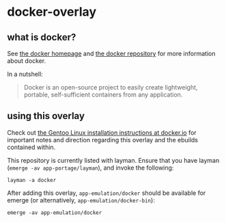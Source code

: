 # docker-overlay

## what is docker?

See [the docker homepage](http://docker.io) and [the docker repository](https://github.com/dotcloud/docker) for more information about docker.

In a nutshell:
> Docker is an open-source project to easily create lightweight, portable, self-sufficient containers from any application.

## using this overlay

Check out [the Gentoo Linux installation instructions at docker.io](http://docs.docker.io/en/latest/installation/gentoolinux/) for important notes and direction regarding this overlay and the ebuilds contained within.

This repository is currently listed with layman.  Ensure that you have layman (`emerge -av app-portage/layman`), and invoke the following:

	layman -a docker

After adding this overlay, `app-emulation/docker` should be available for emerge (or alternatively, `app-emulation/docker-bin`):

	emerge -av app-emulation/docker
